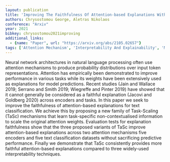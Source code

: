 ```yaml
---
layout: publication
title: 'Improving The Faithfulness Of Attention-based Explanations With Task-specific Information For Text Classification'
authors: Chrysostomou George, Aletras Nikolaos
conference: "Arxiv"
year: 2021
bibkey: chrysostomou2021improving
additional_links:
  - {name: "Paper", url: "https://arxiv.org/abs/2105.02657"}
tags: ['Attention Mechanism', 'Interpretability And Explainability', 'Model Architecture', 'Transformer']
---
```

Neural network architectures in natural language processing often use attention mechanisms to produce probability distributions over input token representations. Attention has empirically been demonstrated to improve performance in various tasks while its weights have been extensively used as explanations for model predictions. Recent studies (Jain and Wallace 2019; Serrano and Smith 2019; Wiegreffe and Pinter 2019) have showed that it cannot generally be considered as a faithful explanation (Jacovi and Goldberg 2020) across encoders and tasks. In this paper we seek to improve the faithfulness of attention-based explanations for text classification. We achieve this by proposing a new family of Task-Scaling (TaSc) mechanisms that learn task-specific non-contextualised information to scale the original attention weights. Evaluation tests for explanation faithfulness show that the three proposed variants of TaSc improve attention-based explanations across two attention mechanisms five encoders and five text classification datasets without sacrificing predictive performance. Finally we demonstrate that TaSc consistently provides more faithful attention-based explanations compared to three widely-used interpretability techniques.
